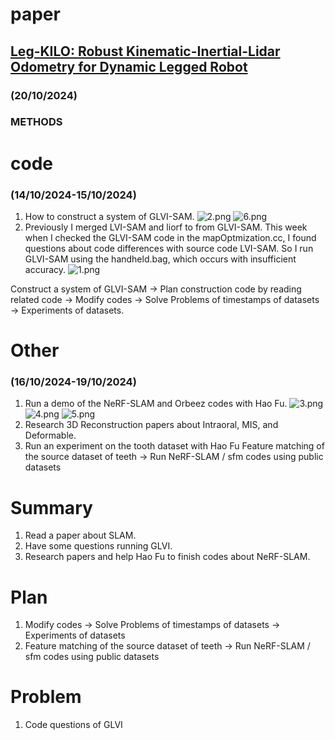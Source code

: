 # paper 
## [Leg-KILO: Robust Kinematic-Inertial-Lidar Odometry for Dynamic Legged Robot](https://ieeexplore.ieee.org/document/10631676)
### (20/10/2024)
### METHODS

# code
### (14/10/2024-15/10/2024)
1. How to construct a system of GLVI-SAM.
![2.png](https://github.com/zhangx297/2024-Weekly-Report/blob/main/Pictures%20of%20papers/GLVI-SAM_10_19_1.jpg)
![6.png](https://github.com/zhangx297/2024-Weekly-Report/blob/main/Pictures%20of%20papers/GLVI-SAM_10_19_2.png)
2. Previously I merged LVI-SAM and liorf to from GLVI-SAM. This week when I checked the GLVI-SAM code in the mapOptmization.cc, I found questions about code differences with source code LVI-SAM. So I run GLVI-SAM using the handheld.bag, which occurs with insufficient accuracy.
![1.png](https://github.com/zhangx297/2024-Weekly-Report/blob/main/Pictures%20of%20papers/liorf.png)

Construct a system of GLVI-SAM → Plan construction code by reading related code → Modify codes → Solve Problems of timestamps of datasets → Experiments of datasets.  

# Other
### (16/10/2024-19/10/2024)
1. Run a demo of the NeRF-SLAM and Orbeez codes with Hao Fu.
![3.png](https://github.com/zhangx297/2024-Weekly-Report/blob/main/Pictures%20of%20papers/Orbeez_1.jpg)
![4.png](https://github.com/zhangx297/2024-Weekly-Report/blob/main/Pictures%20of%20papers/Orbeez_2.jpg)
![5.png](https://github.com/zhangx297/2024-Weekly-Report/blob/main/Pictures%20of%20papers/NeRF-SLAM.jpg)
2. Research 3D Reconstruction papers about Intraoral, MIS, and Deformable.
3. Run an experiment on the tooth dataset with Hao Fu
Feature matching of the source dataset of teeth → Run NeRF-SLAM / sfm codes using public datasets   


# Summary
1. Read a paper about SLAM.
2. Have some questions running GLVI. 
3. Research papers and help Hao Fu to finish codes about NeRF-SLAM.
# Plan
1. Modify codes → Solve Problems of timestamps of datasets → Experiments of datasets
2. Feature matching of the source dataset of teeth → Run NeRF-SLAM / sfm codes using public datasets   
# Problem
1. Code questions of GLVI